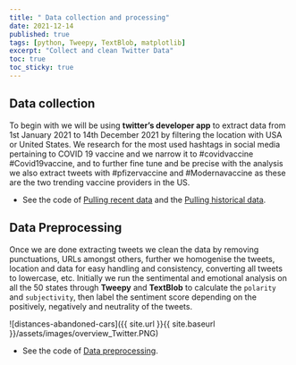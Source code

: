 ```yaml
---
title: " Data collection and processing"
date: 2021-12-14
published: true
tags: [python, Tweepy, TextBlob, matplotlib]
excerpt: "Collect and clean Twitter Data"
toc: true
toc_sticky: true
---
```


## Data collection
To begin with we will be using **twitter’s developer app** to extract data from 1st January 2021 to 14th December 2021 by filtering the location with USA or United States.  We research for the most used hashtags in social media pertaining to COVID 19 vaccine and we narrow it to #covidvaccine #Covid19vaccine, and to further fine tune and be precise with the analysis we also extract tweets with #pfizervaccine and #Modernavaccine as these are the two trending vaccine providers in the US. 

- See the code of [Pulling recent data](https://github.com/Anran0716/550final-proj/blob/main/code/Pull%20recent%20data.ipynb) and the [Pulling historical data](https://github.com/Anran0716/550final-proj/blob/main/code/Pull%20historical%20data.ipynb).

    
## Data Preprocessing
Once we are done extracting tweets we clean the data by removing punctuations, URLs amongst others, further we homogenise the tweets, location and data for easy handling and consistency, converting all tweets to lowercase, etc. Initially we run the sentimental and emotional analysis on all the 50 states through **Tweepy** and **TextBlob** to calculate the `polarity` and `subjectivity`, then label the sentiment score depending on the positively, negatively and neutrality of the tweets.

![distances-abandoned-cars]({{ site.url }}{{ site.baseurl }}/assets/images/overview_Twitter.PNG)

- See the code of [Data preprocessing](https://github.com/Anran0716/550final-proj/blob/main/code/data%20preprocessing.ipynb).
